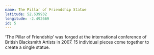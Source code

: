 ```yaml
---
name: The Pillar of Friendship Statue
latitude: 52.639932
longitude: -2.492669
id: 5
---
```


‘The Pillar of Friendship’ was forged at the international conference of British Blacksmith Artists in 2007. 15 individual pieces come together to create a single statue.